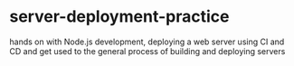 # server-deployment-practice
hands on with Node.js development, deploying a web server using CI and CD and get used to the general process of building and deploying servers
